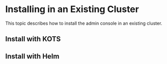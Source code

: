 # Installing in an Existing Cluster

This topic describes how to install the admin console in an existing cluster.

## Install with KOTS

## Install with Helm
